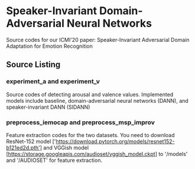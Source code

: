 # Speaker-Invariant Domain-Adversarial Neural Networks

Source codes for our ICMI'20 paper: Speaker-Invariant Adversarial Domain Adaptation for Emotion Recognition

## Source Listing
### experiment_a and experiment_v
Source codes of detecting arousal and valence values.
Implemented models include baseline, domain-adversarial neural networks (DANN), and speaker-invariant DANN (SIDANN)

### preprocess_iemocap and preprocess_msp_improv
Feature extraction codes for the two datasets.
You need to download ResNet-152 model ['https://download.pytorch.org/models/resnet152-b121ed2d.pth'] and VGGish model [https://storage.googleapis.com/audioset/vggish_model.ckpt] to '/models' and '/AUDIOSET' for feature extraction.
